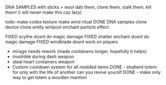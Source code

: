 



DNA SAMPLES with sticks + wool dab them, clone them, stalk them, kill them! (i will never make this caz lazy)



todo:
make codex texture
make wind ritual
DONE DNA samples
clone device
clone entity
wirlpool enchant particle effect

FIXED scythe dosnt do magic damage
FIXED shatter enchant dosnt do magic damage
FIXED windblade dosnt work on players   
- mirage needs rework (made cooldowns  longer, hopefully it helps)
- involnble during dash  weapon
- steal heart containers weapon
- Custom cooldown system for all modded items
DONE - shatterd totem: for only with the life of another can you revive yourslf
DONE - make only way to get totem a woodlen mantion 